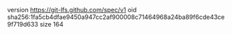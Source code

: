 version https://git-lfs.github.com/spec/v1
oid sha256:1fa5cb4dfae9450a947cc2af900008c71464968a24ba89f6cde43ce9f719d633
size 164
